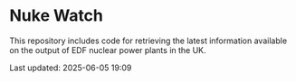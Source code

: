 # Nuke Watch

This repository includes code for retrieving the latest information available on the output of EDF nuclear power plants in the UK.

Last updated: 2025-06-05 19:09